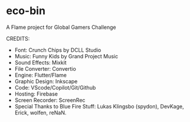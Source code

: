 # eco-bin

A Flame project for Global Gamers Challenge

CREDITS:
  
 - Font: Crunch Chips by DCLL Studio
 - Music: Funny Kids by Grand Project Music
 - Sound Effects: Mixkit
 - File Converter: Convertio 
 - Engine: Flutter/Flame
 - Graphic Design: Inkscape
 - Code: VScode/Copilot/Git/Github
 - Hosting: Firebase
 - Screen Recorder: ScreenRec
 - Special Thanks to Blue Fire Stuff: Lukas Klingsbo (spydon), DevKage, Erick, wolfen, reNaN.

